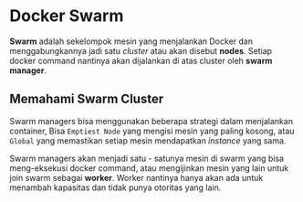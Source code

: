 # Docker Swarm
**Swarm** adalah sekelompok mesin yang menjalankan Docker dan menggabungkannya jadi satu _cluster_ atau akan disebut **nodes**. Setiap docker command nantinya akan dijalankan di atas cluster oleh **swarm manager**.


## Memahami Swarm Cluster
Swarm managers bisa menggunakan beberapa strategi dalam menjalankan container, Bisa `Emptiest Node` yang mengisi mesin yang paling kosong, atau `Global` yang memastikan setiap mesin mendapatkan _instance_ yang sama.

Swarm managers akan menjadi satu - satunya mesin di swarm yang bisa meng-eksekusi docker command, atau mengijinkan mesin yang lain untuk join swarm sebagai **worker**. Worker nantinya hanya akan ada untuk menambah kapasitas dan tidak punya otoritas yang lain.



